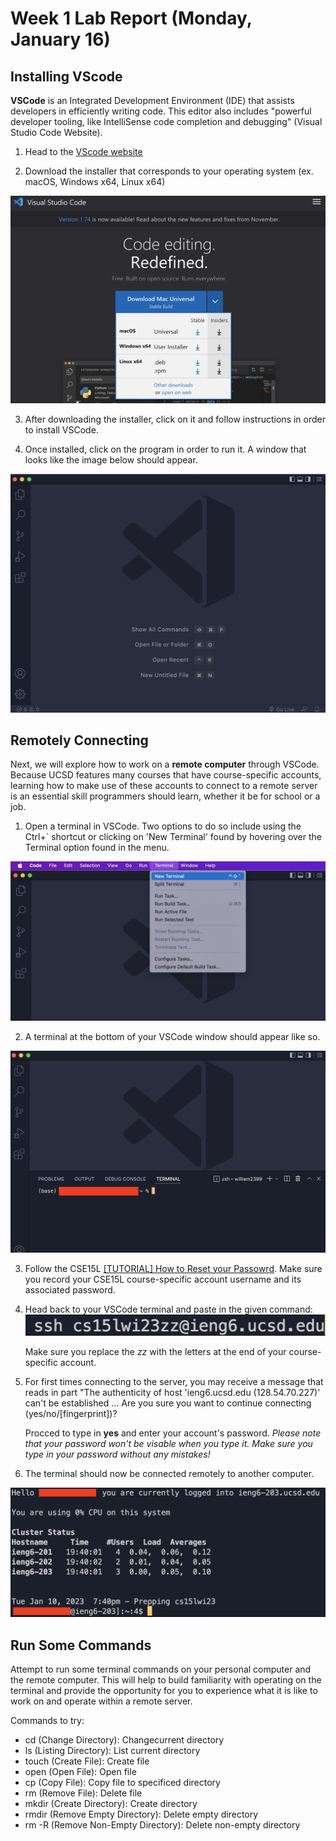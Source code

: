 # Week 1 Lab Report (Monday, January 16)

## Installing VScode

**VSCode** is an Integrated Development Environment (IDE) that assists developers in efficiently writing code. This editor also includes "powerful developer tooling, like IntelliSense code completion and debugging" (Visual Studio Code Website).

1. Head to the [VScode website](https://code.visualstudio.com/)

2. Download the installer that corresponds to your operating system (ex. macOS, Windows x64, Linux x64)

![](Download_VSCode.png)

3. After downloading the installer, click on it and follow instructions in order to install VSCode.

4. Once installed, click on the program in order to run it. A window that looks like the image below should appear. 

![](VSCode.png)

## Remotely Connecting

Next, we will explore how to work on a **remote computer** through VSCode. Because UCSD features many courses that have course-specific accounts, learning how to make use of these accounts to connect to a remote server is an essential skill programmers should learn, whether it be for school or a job.

1. Open a terminal in VSCode. Two options to do so include using the Ctrl+` shortcut or clicking on 'New Terminal' found by hovering over the Terminal option found in the menu. 

![](Terminal.png)

2. A terminal at the bottom of your VSCode window should appear like so.

![](Terminal_pic.png)

3. Follow the CSE15L [[TUTORIAL] How to Reset your Passowrd](https://docs.google.com/document/d/1hs7CyQeh-MdUfM9uv99i8tqfneos6Y8bDU0uhn1wqho/edit). Make sure you record your CSE15L course-specific account username and its associated password.

4. Head back to your VSCode terminal and paste in the given command: ![](ssh_command.png) 
    
   Make sure you replace the *zz* with the letters at the end of your course-specific account.

5. For first times connecting to the server, you may receive a message that reads in part "The authenticity of host 'ieng6.ucsd.edu (128.54.70.227)' can't be established ... Are you sure you want to continue connecting (yes/no/[fingerprint])? 

   Procced to type in **yes** and enter your account's password. *Please note that your password won't be visable when you type it. Make sure you type in your password without any mistakes!*
   
6. The terminal should now be connected remotely to another computer.

![](remote_server.png)

## Run Some Commands

Attempt to run some terminal commands on your personal computer and the remote computer. This will help to build familiarity with operating on the terminal and provide the opportunity for you to experience what it is like to work on and operate within a remote server.

Commands to try:

* cd (Change Directory): Changecurrent directory
* ls (Listing Directory): List current directory
* touch (Create File): Create file
* open (Open File): Open file
* cp (Copy File): Copy file to specificed directory
* rm (Remove File): Delete file
* mkdir (Create Directory): Create directory
* rmdir (Remove Empty Directory): Delete empty directory
* rm -R (Remove Non-Empty Directory): Delete non-empty directory
